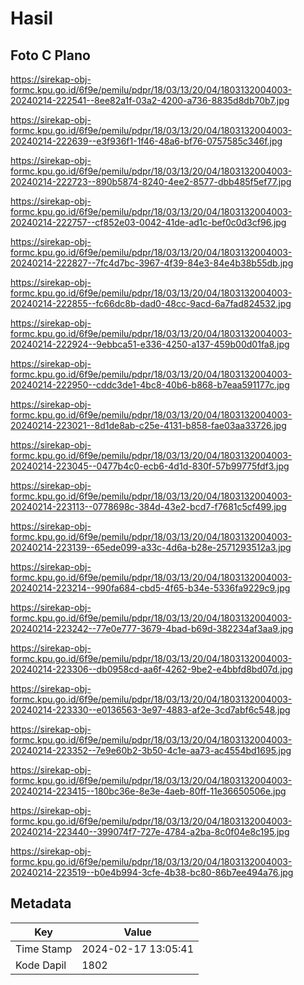 # Hasil

## Foto C Plano

https://sirekap-obj-formc.kpu.go.id/6f9e/pemilu/pdpr/18/03/13/20/04/1803132004003-20240214-222541--8ee82a1f-03a2-4200-a736-8835d8db70b7.jpg

https://sirekap-obj-formc.kpu.go.id/6f9e/pemilu/pdpr/18/03/13/20/04/1803132004003-20240214-222639--e3f936f1-1f46-48a6-bf76-0757585c346f.jpg

https://sirekap-obj-formc.kpu.go.id/6f9e/pemilu/pdpr/18/03/13/20/04/1803132004003-20240214-222723--890b5874-8240-4ee2-8577-dbb485f5ef77.jpg

https://sirekap-obj-formc.kpu.go.id/6f9e/pemilu/pdpr/18/03/13/20/04/1803132004003-20240214-222757--cf852e03-0042-41de-ad1c-bef0c0d3cf96.jpg

https://sirekap-obj-formc.kpu.go.id/6f9e/pemilu/pdpr/18/03/13/20/04/1803132004003-20240214-222827--7fc4d7bc-3967-4f39-84e3-84e4b38b55db.jpg

https://sirekap-obj-formc.kpu.go.id/6f9e/pemilu/pdpr/18/03/13/20/04/1803132004003-20240214-222855--fc66dc8b-dad0-48cc-9acd-6a7fad824532.jpg

https://sirekap-obj-formc.kpu.go.id/6f9e/pemilu/pdpr/18/03/13/20/04/1803132004003-20240214-222924--9ebbca51-e336-4250-a137-459b00d01fa8.jpg

https://sirekap-obj-formc.kpu.go.id/6f9e/pemilu/pdpr/18/03/13/20/04/1803132004003-20240214-222950--cddc3de1-4bc8-40b6-b868-b7eaa591177c.jpg

https://sirekap-obj-formc.kpu.go.id/6f9e/pemilu/pdpr/18/03/13/20/04/1803132004003-20240214-223021--8d1de8ab-c25e-4131-b858-fae03aa33726.jpg

https://sirekap-obj-formc.kpu.go.id/6f9e/pemilu/pdpr/18/03/13/20/04/1803132004003-20240214-223045--0477b4c0-ecb6-4d1d-830f-57b99775fdf3.jpg

https://sirekap-obj-formc.kpu.go.id/6f9e/pemilu/pdpr/18/03/13/20/04/1803132004003-20240214-223113--0778698c-384d-43e2-bcd7-f7681c5cf499.jpg

https://sirekap-obj-formc.kpu.go.id/6f9e/pemilu/pdpr/18/03/13/20/04/1803132004003-20240214-223139--65ede099-a33c-4d6a-b28e-2571293512a3.jpg

https://sirekap-obj-formc.kpu.go.id/6f9e/pemilu/pdpr/18/03/13/20/04/1803132004003-20240214-223214--990fa684-cbd5-4f65-b34e-5336fa9229c9.jpg

https://sirekap-obj-formc.kpu.go.id/6f9e/pemilu/pdpr/18/03/13/20/04/1803132004003-20240214-223242--77e0e777-3679-4bad-b69d-382234af3aa9.jpg

https://sirekap-obj-formc.kpu.go.id/6f9e/pemilu/pdpr/18/03/13/20/04/1803132004003-20240214-223306--db0958cd-aa6f-4262-9be2-e4bbfd8bd07d.jpg

https://sirekap-obj-formc.kpu.go.id/6f9e/pemilu/pdpr/18/03/13/20/04/1803132004003-20240214-223330--e0136563-3e97-4883-af2e-3cd7abf6c548.jpg

https://sirekap-obj-formc.kpu.go.id/6f9e/pemilu/pdpr/18/03/13/20/04/1803132004003-20240214-223352--7e9e60b2-3b50-4c1e-aa73-ac4554bd1695.jpg

https://sirekap-obj-formc.kpu.go.id/6f9e/pemilu/pdpr/18/03/13/20/04/1803132004003-20240214-223415--180bc36e-8e3e-4aeb-80ff-11e36650506e.jpg

https://sirekap-obj-formc.kpu.go.id/6f9e/pemilu/pdpr/18/03/13/20/04/1803132004003-20240214-223440--399074f7-727e-4784-a2ba-8c0f04e8c195.jpg

https://sirekap-obj-formc.kpu.go.id/6f9e/pemilu/pdpr/18/03/13/20/04/1803132004003-20240214-223519--b0e4b994-3cfe-4b38-bc80-86b7ee494a76.jpg


## Metadata

| Key        | Value               |
| ---------- | ------------------- |
| Time Stamp | 2024-02-17 13:05:41 |
| Kode Dapil | 1802                |



